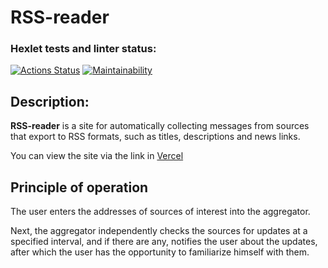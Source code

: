 # RSS-reader

### Hexlet tests and linter status:
[![Actions Status](https://github.com/xyzelena/frontend-project-11/actions/workflows/hexlet-check.yml/badge.svg)](https://github.com/xyzelena/frontend-project-11/actions)
[![Maintainability](https://api.codeclimate.com/v1/badges/efd9c4f7971e4aba4a25/maintainability)](https://codeclimate.com/github/xyzelena/frontend-project-11/maintainability)

## Description: 

__RSS-reader__ is a site for automatically collecting messages from sources that export to RSS formats, such as titles, descriptions and news links.

You can view the site via the link in [Vercel](https://frontend-project-11-af6bgm782-xyzelenas-projects.vercel.app)

## Principle of operation
The user enters the addresses of sources of interest into the aggregator. 

Next, the aggregator independently checks the sources for updates at a specified interval, and if there are any, notifies the user about the updates, after which the user has the opportunity to familiarize himself with them.





